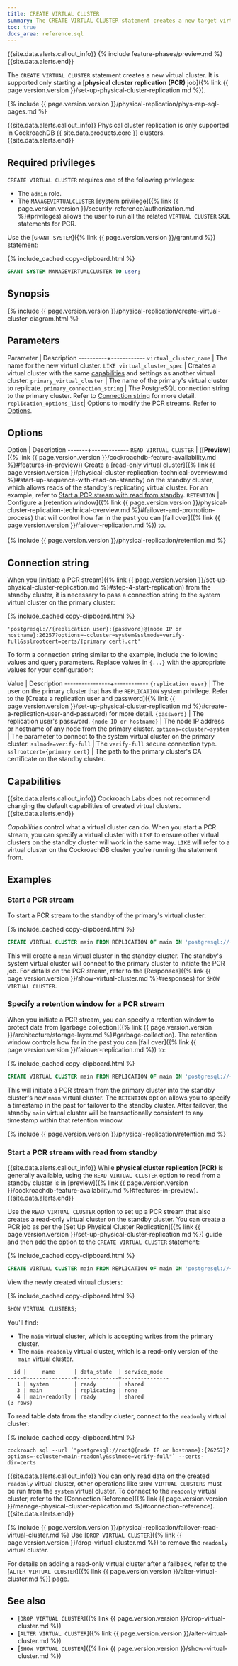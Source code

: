 ```yaml
---
title: CREATE VIRTUAL CLUSTER
summary: The CREATE VIRTUAL CLUSTER statement creates a new target virtual cluster for physical replication.
toc: true
docs_area: reference.sql
---
```


{{site.data.alerts.callout_info}}
{% include feature-phases/preview.md %}
{{site.data.alerts.end}}

The `CREATE VIRTUAL CLUSTER` statement creates a new virtual cluster. It is supported only starting a [**physical cluster replication (PCR)** job]({% link {{ page.version.version }}/set-up-physical-cluster-replication.md %}).

{% include {{ page.version.version }}/physical-replication/phys-rep-sql-pages.md %}

{{site.data.alerts.callout_info}}
Physical cluster replication is only supported in CockroachDB {{ site.data.products.core }} clusters.
{{site.data.alerts.end}}

## Required privileges

`CREATE VIRTUAL CLUSTER` requires one of the following privileges:

- The `admin` role.
- The `MANAGEVIRTUALCLUSTER` [system privilege]({% link {{ page.version.version }}/security-reference/authorization.md %}#privileges) allows the user to run all the related `VIRTUAL CLUSTER` SQL statements for PCR.

Use the [`GRANT SYSTEM`]({% link {{ page.version.version }}/grant.md %}) statement:

{% include_cached copy-clipboard.html %}
~~~ sql
GRANT SYSTEM MANAGEVIRTUALCLUSTER TO user;
~~~

## Synopsis

<div>
{% include {{ page.version.version }}/physical-replication/create-virtual-cluster-diagram.html %}
</div>

## Parameters

Parameter | Description
----------+------------
`virtual_cluster_name` | The name for the new virtual cluster.
`LIKE virtual_cluster_spec` | Creates a virtual cluster with the same [capabilities](#capabilities) and settings as another virtual cluster.
`primary_virtual_cluster` | The name of the primary's virtual cluster to replicate.
`primary_connection_string` | The PostgreSQL connection string to the primary cluster. Refer to [Connection string](#connection-string) for more detail.
`replication_options_list`| Options to modify the PCR streams. Refer to [Options](#options).

## Options

Option | Description
-------+-------------
`READ VIRTUAL CLUSTER` | ([**Preview**]({% link {{ page.version.version }}/cockroachdb-feature-availability.md %}#features-in-preview)) Create a [read-only virtual cluster]({% link {{ page.version.version }}/physical-cluster-replication-technical-overview.md %}#start-up-sequence-with-read-on-standby) on the standby cluster, which allows reads of the standby's replicating virtual cluster. For an example, refer to [Start a PCR stream with read from standby](#start-a-pcr-stream-with-read-from-standby).
`RETENTION` | Configure a [retention window]({% link {{ page.version.version }}/physical-cluster-replication-technical-overview.md %}#failover-and-promotion-process) that will control how far in the past you can [fail over]({% link {{ page.version.version }}/failover-replication.md %}) to.<br><br>{% include {{ page.version.version }}/physical-replication/retention.md %}

## Connection string

When you [initiate a PCR stream]({% link {{ page.version.version }}/set-up-physical-cluster-replication.md %}#step-4-start-replication) from the standby cluster, it is necessary to pass a connection string to the system virtual cluster on the primary cluster:

{% include_cached copy-clipboard.html %}
~~~
'postgresql://{replication user}:{password}@{node IP or hostname}:26257?options=-ccluster=system&sslmode=verify-full&sslrootcert=certs/{primary cert}.crt'
~~~

To form a connection string similar to the example, include the following values and query parameters. Replace values in `{...}` with the appropriate values for your configuration:

Value | Description
----------------+------------
`{replication user}` | The user on the primary cluster that has the `REPLICATION` system privilege. Refer to the [Create a replication user and password]({% link {{ page.version.version }}/set-up-physical-cluster-replication.md %}#create-a-replication-user-and-password) for more detail.
`{password}` | The replication user's password.
`{node ID or hostname}` | The node IP address or hostname of any node from the primary cluster.
`options=ccluster=system` | The parameter to connect to the system virtual cluster on the primary cluster.
`sslmode=verify-full` | The `verify-full` secure connection type.
`sslrootcert={primary cert}` | The path to the primary cluster's CA certificate on the standby cluster.

## Capabilities

{{site.data.alerts.callout_info}}
Cockroach Labs does not recommend changing the default capabilities of created virtual clusters.
{{site.data.alerts.end}}

_Capabilities_ control what a virtual cluster can do. When you start a PCR stream, you can specify a virtual cluster with `LIKE` to ensure other virtual clusters on the standby cluster will work in the same way. `LIKE` will refer to a virtual cluster on the CockroachDB cluster you're running the statement from.

## Examples

### Start a PCR stream

To start a PCR stream to the standby of the primary's virtual cluster:

{% include_cached copy-clipboard.html %}
~~~ sql
CREATE VIRTUAL CLUSTER main FROM REPLICATION OF main ON 'postgresql://{connection string to primary}';
~~~

This will create a `main` virtual cluster in the standby cluster. The standby's system virtual cluster will connect to the primary cluster to initiate the PCR job. For details on the PCR stream, refer to the [Responses]({% link {{ page.version.version }}/show-virtual-cluster.md %}#responses) for `SHOW VIRTUAL CLUSTER`.

### Specify a retention window for a PCR stream

When you initiate a PCR stream, you can specify a retention window to protect data from [garbage collection]({% link {{ page.version.version }}/architecture/storage-layer.md %}#garbage-collection). The retention window controls how far in the past you can [fail over]({% link {{ page.version.version }}/failover-replication.md %}) to:

{% include_cached copy-clipboard.html %}
~~~ sql
CREATE VIRTUAL CLUSTER main FROM REPLICATION OF main ON 'postgresql://{connection string to primary}' WITH RETENTION '36h';
~~~

This will initiate a PCR stream from the primary cluster into the standby cluster's new `main` virtual cluster. The `RETENTION` option allows you to specify a timestamp in the past for failover to the standby cluster. After failover, the standby `main` virtual cluster will be transactionally consistent to any timestamp within that retention window.

{% include {{ page.version.version }}/physical-replication/retention.md %}

### Start a PCR stream with read from standby

{{site.data.alerts.callout_info}}
While **physical cluster replication (PCR)** is generally available, using the `READ VIRTUAL CLUSTER` option to read from a standby cluster is in [preview]({% link {{ page.version.version }}/cockroachdb-feature-availability.md %}#features-in-preview).
{{site.data.alerts.end}}

Use the `READ VIRTUAL CLUSTER` option to set up a PCR stream that also creates a read-only virtual cluster on the standby cluster. You can create a PCR job as per the [Set Up Physical Cluster Replication]({% link {{ page.version.version }}/set-up-physical-cluster-replication.md %}) guide and then add the option to the `CREATE VIRTUAL CLUSTER` statement:

{% include_cached copy-clipboard.html %}
~~~ sql
CREATE VIRTUAL CLUSTER main FROM REPLICATION OF main ON 'postgresql://{connection string to primary}' WITH READ VIRTUAL CLUSTER;
~~~

View the newly created virtual clusters:

{% include_cached copy-clipboard.html %}
~~~ sql
SHOW VIRTUAL CLUSTERS;
~~~

You'll find: 

- The `main` virtual cluster, which is accepting writes from the primary cluster. 
- The `main-readonly` virtual cluster, which is a read-only version of the `main` virtual cluster.

~~~
  id |     name      | data_state  | service_mode
-----+---------------+-------------+---------------
   1 | system        | ready       | shared
   3 | main          | replicating | none
   4 | main-readonly | ready       | shared
(3 rows)
~~~

To read table data from the standby cluster, connect to the `readonly` virtual cluster:

{% include_cached copy-clipboard.html %}
~~~ shell
cockroach sql --url `"postgresql://root@{node IP or hostname}:{26257}?options=-ccluster=main-readonly&sslmode=verify-full"` --certs-dir=certs
~~~

{{site.data.alerts.callout_info}}
You can only read data on the created `readonly` virtual cluster, other operations like `SHOW VIRTUAL CLUSTERS` must be run from the `system` virtual cluster. To connect to the `readonly` virtual cluster, refer to the [Connection Reference]({% link {{ page.version.version }}/manage-physical-cluster-replication.md %}#connection-reference).
{{site.data.alerts.end}}

{% include {{ page.version.version }}/physical-replication/failover-read-virtual-cluster.md %} Use [`DROP VIRTUAL CLUSTER`]({% link {{ page.version.version }}/drop-virtual-cluster.md %}) to remove the `readonly` virtual cluster.

For details on adding a read-only virtual cluster after a failback, refer to the [`ALTER VIRTUAL CLUSTER`]({% link {{ page.version.version }}/alter-virtual-cluster.md %}) page.

## See also

- [`DROP VIRTUAL CLUSTER`]({% link {{ page.version.version }}/drop-virtual-cluster.md %})
- [`ALTER VIRTUAL CLUSTER`]({% link {{ page.version.version }}/alter-virtual-cluster.md %})
- [`SHOW VIRTUAL CLUSTER`]({% link {{ page.version.version }}/show-virtual-cluster.md %})
